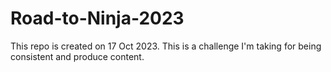 # Road-to-Ninja-2023
This repo is created on 17 Oct 2023. This is a challenge I'm taking for being consistent and produce content. 
